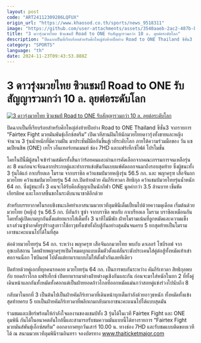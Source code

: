 ```yaml
---
layout: post
code: "ART24112309286LQFUX"
origin_url: "https://www.khaosod.co.th/sports/news_9518311"
image: "https://github.com/user-attachments/assets/3540aaeb-2ac2-487b-bff9-d1af07e386da"
title: "3 ดาวรุ่งมวยไทย ซิวแชมป์ Road to ONE รับสัญญารวมกว่า 10 ล. ลุยต่อระดับโลก"
description: "ปิดฉากเป็นที่เรียบร้อยสำหรับศึกใหญ่ส่งท้ายปีอย่าง Road to ONE Thailand ซีซั่น3 จากรายการ “Fairtex Fight มวยมันพันธุ์เอ็กซ์สตรีม” เปิดเวทีสานฝันให้นักมวยไทย"
category: "SPORTS"
language: "th"
date: 2024-11-23T09:43:53.888Z
---
```


# 3 ดาวรุ่งมวยไทย ซิวแชมป์ Road to ONE รับสัญญารวมกว่า 10 ล. ลุยต่อระดับโลก

[![3 ดาวรุ่งมวยไทย ซิวแชมป์ Road to ONE รับสัญญารวมกว่า 10 ล. ลุยต่อระดับโลก](https://www.khaosod.co.th/wpapp/uploads/2024/11/one.jpg "3 ดาวรุ่งมวยไทย ซิวแชมป์ Road to ONE รับสัญญารวมกว่า 10 ล. ลุยต่อระดับโลก")](https://www.khaosod.co.th/wpapp/uploads/2024/11/one.jpg)

ปิดฉากเป็นที่เรียบร้อยสำหรับศึกใหญ่ส่งท้ายปีอย่าง Road to ONE Thailand ซีซั่น3 จากรายการ “Fairtex Fight มวยมันพันธุ์เอ็กซ์สตรีม” เปิดเวทีสานฝันให้นักมวยไทยดาวรุ่งทั้งชายและหญิงจำนวน 3 รุ่นน้ำหนักที่มีความฝัน มาประชันฝีมือกันขึ้นสู่เวทีระดับโลก ภายใต้ความร่วมมือของ วัน แชมเปียนชิพ (ONE) เทโร เอ็นเทอร์เทนเมนท์ ช่อง 7HD และแฟร์เท็กซ์ไฟต์ โปรโมชั่น

โดยในปีนี้มีผู้สนใจเข้าร่วมสมัครทั้งสิ้นกว่าร้อยคนและผ่านการคัดเลือกจากคณะกรรมการจนเหลือรุ่นละ 8 คนก่อนจะจับฉลากประกบคู่และทำการแข่งขันกันแบบแพ้คัดออกจนมาถึงรอบสุดท้าย ซึ่งผู้ชนะทั้ง 3 รุ่นได้แก่ กาเบรียลเล โมราม จากบราซิล คว้าแชมป์มวยหญิงรุ่น 56.5 กก. และ พญาครุฑ เสือจันถกมวยไทย คว้าแชมป์มวยไทยรุ่น 54 กก.ปิดท้ายด้วย คัมภีร์เทวดา สิทธิกุล คว้าแชมป์มวยไทยรุ่นน้ำหนัก 64 กก. ซึ่งผู้ชนะทั้ง 3 คนจะได้รับคือสัญญาเป็นนักกีฬา ONE มูลค่ากว่า 3.5 ล้านบาท เข็มขัดเกียรติยศ และโอกาสขึ้นชกในระดับนานาชาติอีกด้วย

สำหรับบรรยากาศในรอบชิงชนะเลิศทำเอาสนามมวยเวทีลุมพินีเต็มเปี่ยมไปด้วยความดุเดือด เริ่มต้นด้วยมวยไทย (หญิง) รุ่น 56.5 กก. บีอันก้า ซูซ่า จากบราซิล พบกับ กาเบรียลเล โมราม บราซิลเหมือนกัน โดยทั้งคู่เปิดเกมบุกกันตั้งแต่ยกแรกใส่เต็มทั้ง 3 นาทีไม่มีพัก ฝ่ายโมรามเน้นที่ลูกหมัดและความแข็งแรงส่วนซูซ่าอาศัยรูปร่างสูงยาวใช้อาวุธทั้งเข่าทั้งถีบสู้กันอย่างสุดมันจนครบ 5 ยกสุดท้ายเป็นโมรามเอาชนะคะแนนไปได้ในที่สุด

ต่อด้วยมวยไทยรุ่น 54 กก. ระหว่าง พญาครุฑ เสือจันถกมวยไทย พบกับ ดาเลอร์ โซบีรอฟ จาก อุซเบกิสถาน โดยฝ่ายพญาครุฑเปิดโหมดบุกแบบเต็มตัวตั้งแต่ลั่นระฆังประเคนใส่คู่ต่อสู้ทั้งหมัดเท้าเข่าศอกจนน็อก โซบีนอฟ ไปตั้งแต่ยกแรกแบบไม่ให้ตั้งตัวกันเลยทีเดียว

ปิดท้ายด้วยคู่เอกที่ทุกคนรอคอย มวยไทยรุ่น 64 กก. เป็นการพบกันระหว่าง คัมภีร์เทวดา สิทธิกุลพบกับ ยอดก้าวไกล แฟร์เท็กซ์ เปิดยกแรกมาต่างฝ่ายต่างดูเชิงกันและกัน ก่อนจะมาใส่หนักในยก 2 ที่ทั้งคู่เดินหน้าแลกกันทั้งหมัดทั้งศอกแต่เป็นฝ่ายยอดก้าวไกลที่ออกหมัดแม่นกว่าสอยคู่แข่งร่วงไปนับถึง 8

กลับมาในยกที่ 3 เป็นต้นไปเป็นฝ่ายคัมภีร์เทวดาที่เดินหน้าบุกเต็มกำลังด้วยอาวุธหนัก ทั้งหมัดทั้งแข้งสุดท้ายครบ 5 ยกเป็นฝ่ายคัมภีร์เทวดาที่พลิกเกมกลับมาเอาชนะคะแนนไปได้แบบสุดมัน

ร่วมชมและเชียร์พร้อมให้กำลังใจผลงานของแชมป์ทั้ง 3 รุ่นได้ในเวที Fairtex Fight และ ONE ลุมพินี กันได้ในอนาคตอันใกล้นี้และสามารถรับชมความมันแบบนี้ได้ทางรายการ “Fairtex Fight มวยมันส์พันธุ์เอ็กซ์สตรีม” ออกอากาศทุกวันเสาร์ 10.00 น. ทางช่อง 7HD และรับชมแบบติดขอบเวทีได้ ณ สนามมวยเวทีลุมพินีรามอินทรา จองบัตรทาง www.thaiticketmajor.com